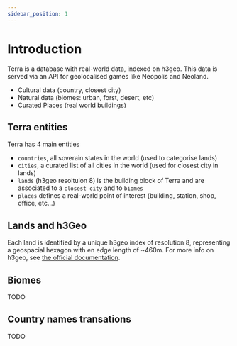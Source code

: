 ```yaml
---
sidebar_position: 1
---
```


# Introduction

Terra is a database with real-world data, indexed on h3geo. This data is served via an API for geolocalised games like Neopolis and Neoland.

* Cultural data (country, closest city)
* Natural data (biomes: urban, forst, desert, etc)
* Curated Places (real world buildings)

## Terra entities

Terra has 4 main entities
* `countries`, all soverain states in the world (used to categorise lands)
* `cities`, a curated list of all cities in the world (used for closest city in lands)
* `lands` (h3geo resoltuion 8) is the building block of Terra and are associated to a `closest city` and to `biomes`
* `places` defines a real-world point of interest (building, station, shop, office, etc...)

## Lands and h3Geo

Each land is identified by a unique h3geo index of resolution 8, representing a geospacial hexagon with en edge length of ~460m. For more info on h3geo, see [the official documentation](https://h3geo.org/).

## Biomes

TODO

## Country names transations

TODO
